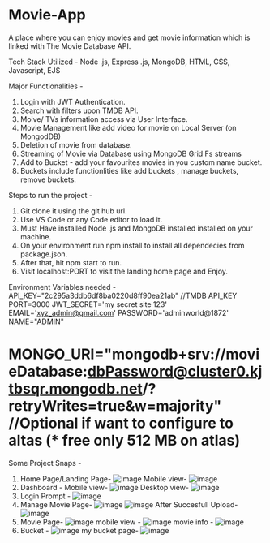 # Movie-App

A place where you can enjoy movies and get movie information which is linked with The Movie Database API.

Tech Stack Utilized - Node .js, Express .js, MongoDB, HTML, CSS, Javascript, EJS

Major Functionalities - 
  1. Login with JWT Authentication.
  2. Search with filters upon TMDB API.
  3. Moive/ TVs information access via User Interface.
  4. Movie Management like add video for movie on Local Server (on MongodDB)
  5. Deletion of movie from database.
  6. Streaming of Movie via Database using MongoDB Grid Fs streams
  7. Add to Bucket - add your favourites movies in you custom name bucket.
  8. Buckets include functionlities like add buckets , manage buckets, remove buckets.

Steps to run the project -
  1. Git clone it using the git hub url.
  2. Use VS Code or any Code editor to load it.
  3. Must Have installed Node .js and MongoDB installed installed on your machine.
  4. On your environment run npm install to install all dependecies from package.json.
  5. After that, hit npm start to run.
  6. Visit localhost:PORT to visit the landing home page and Enjoy.

Environment Variables needed -
API_KEY="2c295a3ddb6df8ba0220d8ff90ea21ab" //TMDB API_KEY
PORT=3000
JWT_SECRET='my secret site 123'
EMAIL='xyz_admin@gmail.com'
PASSWORD='adminworld@1872'
NAME="ADMIN"
# MONGO_URI="mongodb+srv://movieDatabase:dbPassword@cluster0.kjtbsqr.mongodb.net/?retryWrites=true&w=majority" //Optional if want to configure to altas (* free only 512 MB on atlas)

Some Project Snaps -
  1. Home Page/Landing Page-
     ![image](https://github.com/om1872/Movie-App/assets/109571034/437f24a5-2f38-4cd8-944b-8ab07c570468)
     Mobile view-
     ![image](https://github.com/om1872/Movie-App/assets/109571034/a3abfef7-da34-464e-bd71-9eff9b09d96d)
  2. Dashboard -
     Mobile view-
     ![image](https://github.com/om1872/Movie-App/assets/109571034/e480e0a9-351c-45d4-a6fd-6e76702aaab3)
     Desktop view-
     ![image](https://github.com/om1872/Movie-App/assets/109571034/de14fd78-2fa0-4957-9d7a-d67cb0262bbd)
  3. Login Prompt -
     ![image](https://github.com/om1872/Movie-App/assets/109571034/75c0088a-1d40-46b0-9109-4403139b6d33)
  4. Manage Movie Page-
     ![image](https://github.com/om1872/Movie-App/assets/109571034/31be60d4-dee3-402b-8762-c72a8adbf3c0)
     ![image](https://github.com/om1872/Movie-App/assets/109571034/625f2be5-1693-45f1-9e95-96797840b221)
     After Succesfull Upload-
     ![image](https://github.com/om1872/Movie-App/assets/109571034/c4328c19-f609-4493-b09f-99977af3d3b5)
  5. Movie Page-
     ![image](https://github.com/om1872/Movie-App/assets/109571034/43be4794-9807-42b0-ba03-65bf529d73d6)
     mobile view -
     ![image](https://github.com/om1872/Movie-App/assets/109571034/3b640fd2-6274-491c-9e16-e40e83ff8bc7)
     movie info -
     ![image](https://github.com/om1872/Movie-App/assets/109571034/0834a17b-4b79-4d0f-bfb2-dc7d5f1cd551)
  6. Bucket -
     ![image](https://github.com/om1872/Movie-App/assets/109571034/b81c6dae-d811-499b-98cd-4862dd66193e)
     my bucket page-
     ![image](https://github.com/om1872/Movie-App/assets/109571034/7c4c784d-8fa2-467e-8b14-421e3f3937b4)







     

     



